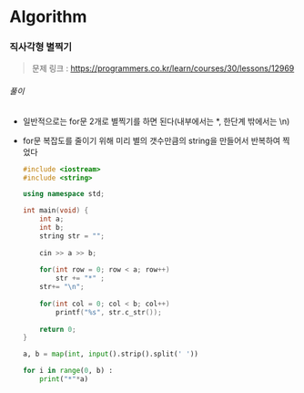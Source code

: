 # Algorithm

### 직사각형 별찍기

> 문제 링크 : https://programmers.co.kr/learn/courses/30/lessons/12969



###### 풀이

* 일반적으로는 for문 2개로 별찍기를 하면 된다(내부에서는 *, 한단계 밖에서는 \n)

* for문 복잡도를 줄이기 위해 미리 별의 갯수만큼의 string을 만들어서 반복하여 찍었다

  ```c++
  #include <iostream>
  #include <string>
  
  using namespace std;
  
  int main(void) {
      int a;
      int b;
      string str = "";
      
      cin >> a >> b;
      
      for(int row = 0; row < a; row++)
          str += "*" ;
      str+= "\n";
      
      for(int col = 0; col < b; col++)
          printf("%s", str.c_str());
      
      return 0;
  }
  ```

  
  
  ```python
  a, b = map(int, input().strip().split(' '))
  
  for i in range(0, b) :
      print("*"*a)
  ```
  
  